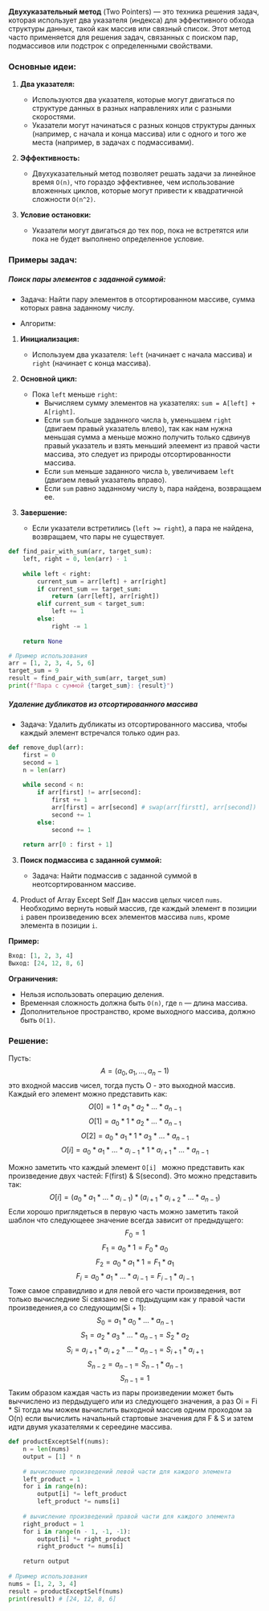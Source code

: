 **Двухуказательный метод** (Two Pointers) — это техника решения задач, которая использует два указателя (индекса) для эффективного обхода структуры данных, такой как массив или связный список. Этот метод часто применяется для решения задач, связанных с поиском пар, подмассивов или подстрок с определенными свойствами.

### Основные идеи:

1. **Два указателя:**
    * Используются два указателя, которые могут двигаться по структуре данных в разных направлениях или с разными скоростями.
    * Указатели могут начинаться с разных концов структуры данных (например, с начала и конца массива) или с одного и того же места (например, в задачах с подмассивами).

2. **Эффективность:**
    * Двухуказательный метод позволяет решать задачи за линейное время `O(n)`, что гораздо эффективнее, чем использование вложенных циклов, которые могут привести к квадратичной сложности `O(n^2)`.

3. **Условие остановки:**
    * Указатели могут двигаться до тех пор, пока не встретятся или пока не будет выполнено определенное условие.

### Примеры задач:

##### Поиск пары элементов с заданной суммой:
* Задача: Найти пару элементов в отсортированном массиве, сумма которых равна заданному числу.

* Алгоритм:
1. **Инициализация:**
    * Используем два указателя: `left` (начинает с начала массива) и `right` (начинает с конца массива).

2. **Основной цикл:**
    * Пока `left` меньше `right`:
        * Вычисляем сумму элементов на указателях: `sum = A[left] + A[right]`.
        * Если `sum` больше заданного числа `b`, уменьшаем `right` (двигаем правый указатель влево), так как нам нужна меньшая сумма а меньше можно получить только сдвинув правый указатель и взять меньший элеемент из правой части массива, это следует из природы отсортированности массива.
        * Если `sum` меньше заданного числа `b`, увеличиваем `left` (двигаем левый указатель вправо).
        * Если `sum` равно заданному числу `b`, пара найдена, возвращаем ее.

3. **Завершение:**
    * Если указатели встретились (`left >= right`), а пара не найдена, возвращаем, что пары не существует.

```python
def find_pair_with_sum(arr, target_sum):
    left, right = 0, len(arr) - 1
    
    while left < right:
        current_sum = arr[left] + arr[right]
        if current_sum == target_sum:
            return (arr[left], arr[right])
        elif current_sum < target_sum:
            left += 1
        else:
            right -= 1
    
    return None

# Пример использования
arr = [1, 2, 3, 4, 5, 6]
target_sum = 9
result = find_pair_with_sum(arr, target_sum)
print(f"Пара с суммой {target_sum}: {result}")
```


##### Удаление дубликатов из отсортированного массива
* Задача: Удалить дубликаты из отсортированного массива, чтобы каждый элемент встречался только один раз.
```python
def remove_dupl(arr):
	first = 0
	second = 1
	n = len(arr)
	
	while second < n:
		if arr[first] != arr[second]:
			first += 1
			arr[first] = arr[second] # swap(arr[firstt], arr[second])
			second += 1
		else:
			second += 1
	
	return arr[0 : first + 1]
```

3. **Поиск подмассива с заданной суммой:**
    * Задача: Найти подмассив с заданной суммой в неотсортированном массиве.

4. Product of Array Except Self
Дан массив целых чисел `nums`. Необходимо вернуть новый массив, где каждый элемент в позиции `i` равен произведению всех элементов массива `nums`, кроме элемента в позиции `i`.

**Пример:**
```python
Вход: [1, 2, 3, 4]
Выход: [24, 12, 8, 6]
```

**Ограничения:**
- Нельзя использовать операцию деления.
- Временная сложность должна быть `O(n)`, где `n` — длина массива.
- Дополнительное пространство, кроме выходного массива, должно быть `O(1)`.

### Решение:
Пусть: $$A = (a_0, a_1, ..., a_n-1)$$
это входной массив чисел, тогда пусть O - это выходной массив.
Каждый его элемент можно представить как:
$$O[0] = 1 * a_1 * a_2 * \ldots * a_{n-1}$$
$$O[1] = a_0 * 1 * a_2 * \ldots * a_{n-1}$$
$$O[2] = a_0 * a_1 * 1 * a_3 * \ldots * a_{n-1} $$
$$O[i] = a_0 * a_1 * \ldots * a_{i-1} * 1 * a_{i+1} * \ldots * a_{n-1}$$

Можно заметить что каждый элемент  `O[i] ` можно представить как произведение двух частей: F(first) & S(second). Это можно представить так:
$$O[i] = (a_0 * a_1 * \ldots * a_{i - 1}) * (a_{i + 1} * a_{i + 2} * \ldots * a_{n - 1})$$
Если хорошо приглядеться в первую часть можно заметить такой шаблон что следующеее значение всегда зависит от предыдущего:
$$F_0 = 1$$$$F_1 = a_0 * 1=F_0 * a_0$$
$$F_2 = a_0 * a_1 * 1 = F_1 * a_1$$
$$F_i = a_0 * a_1 * \ldots * a_{i - 1} = F_{i - 1} * a_{i - 1}$$
Тоже самое справидливо и для левой его части произведения, вот только вычиследние Si связано не с прдыдущим как у правой части произведениея,а со следующим(Si + 1):
$$S_0 = a_1 * a_0 * \ldots * a_{n - 1}$$
$$S_1 = a_2 * a_3 * \ldots * a_{n - 1} = S_{2} * a_2$$
$$S_i = a_{i + 1} * a_{i + 2} * \ldots * a_{n - 1} = S_{i + 1} * a_{i + 1}$$
$$S_{n - 2} = a_{n - 1} = S_{n - 1} * a_{n - 1}$$
$$S_{n - 1} = 1$$
 Таким образом каждая часть из пары произведении может быть выччислено из пердыдущего или из следующего значения, а раз Oi = Fi * Si тогда мы можем вычислить выходной массив одним проходом за O(n) если вычислить начальный стартовые значения для F & S и затем идти двумя указателями к сереедине массива.

```python  
def productExceptSelf(nums):  
    n = len(nums)  
    output = [1] * n  
  
    # вычисление произведений левой части для каждого элемента  
    left_product = 1  
    for i in range(n):  
        output[i] *= left_product  
        left_product *= nums[i]  
  
    # вычисление произведений правой части для каждого элемента  
    right_product = 1  
    for i in range(n - 1, -1, -1):  
        output[i] *= right_product  
        right_product *= nums[i]  
  
    return output  
  
# Пример использования  
nums = [1, 2, 3, 4]  
result = productExceptSelf(nums)  
print(result) # [24, 12, 8, 6]  
```

